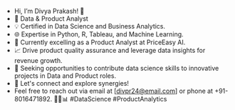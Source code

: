 -  Hi, I’m Divya Prakash! 👋 
- 🚀 Data & Product Analyst
- 💡 Certified in Data Science and Business Analytics.
- 🌐 Expertise in Python, R, Tableau, and Machine Learning.
- 💼 Currently excelling as a Product Analyst at PriceEasy AI.
- 📈 Drive product quality assurance and leverage data insights for revenue growth.
- 🎯 Seeking opportunities to contribute data science skills to innovative projects in Data and Product roles.
- 🤝 Let's connect and explore synergies!
-  Feel free to reach out via email at [divpr24@email.com] or phone at +91-8016471892. 👨‍💻📊 #DataScience #ProductAnalytics

<!---
divpr24/divpr24 is a ✨ special ✨ repository because its `README.md` (this file) appears on your GitHub profile.
You can click the Preview link to take a look at your changes.
--->
